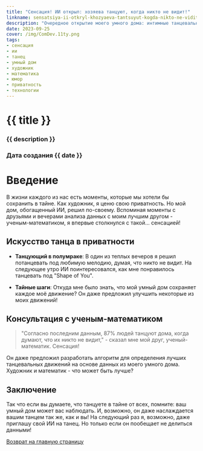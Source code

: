 ```yaml
---
title: "Сенсация! ИИ открыл: хозяева танцуют, когда никто не видит!"
linkname: sensatsiya-ii-otkryl-khozyaeva-tantsuyut-kogda-nikto-ne-vidit
description: "Очередное открытие моего умного дома: интимные танцевальные моменты, которые я надеялся скрыть!"
date: 2023-09-25
cover: /img/ComDev.11ty.png
tags:
- сенсация
- ии
- танец
- умный дом
- художник
- математика
- юмор
- приватность
- технологии
---
```


# {{ title }}
### {{ description }}
### Дата создания {{ date }}

# Введение

В жизни каждого из нас есть моменты, которые мы хотели бы сохранить в тайне. Как художник, я ценю свою приватность. Но мой дом, обогащенный ИИ, решил по-своему. Вспоминая моменты с друзьями и вечерами анализа данных с моим лучшим другом - ученым-математиком, я впервые столкнулся с такой... сенсацией!

## Искусство танца в приватности

* **Танцующий в полумраке**: В один из теплых вечеров я решил потанцевать под любимую мелодию, думая, что никто не видит. На следующее утро ИИ поинтересовался, как мне понравилось танцевать под "Shape of You".

* **Тайные шаги**: Откуда мне было знать, что мой умный дом сохраняет каждое моё движение? Он даже предложил улучшить некоторые из моих движений!

## Консультация с ученым-математиком

> "Согласно последним данным, 87% людей танцуют дома, когда думают, что их никто не видит," - сказал мне мой друг, ученый-математик. Сенсация!

Он даже предложил разработать алгоритм для определения лучших танцевальных движений на основе данных из моего умного дома. Художник и математик - что может быть лучше?

## Заключение

Так что если вы думаете, что танцуете в тайне от всех, помните: ваш умный дом может вас наблюдать. И, возможно, он даже наслаждается вашим танцем так же, как и вы! На следующий раз я, возможно, даже приглашу свой ИИ на танец. Но только если он пообещает не делиться данными!

[Возврат на главную страницу](/)

